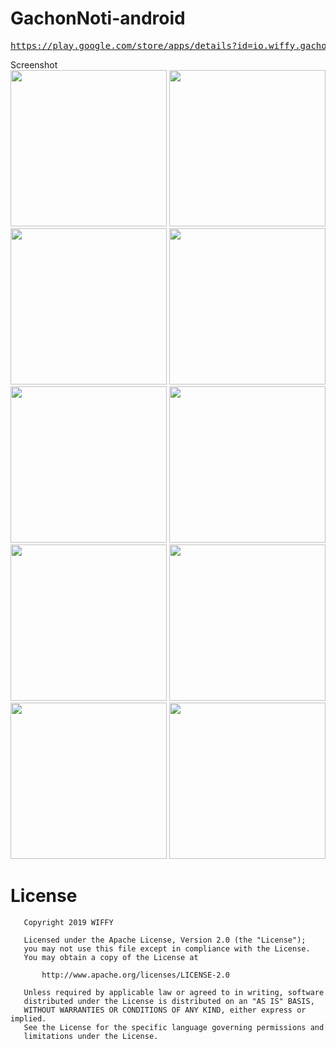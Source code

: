 # GachonNoti-android

<pre><a href="https://play.google.com/store/apps/details?id=io.wiffy.gachonNoti">https://play.google.com/store/apps/details?id=io.wiffy.gachonNoti/</a></pre>

Screenshot
<br>
<img src='https://github.com/wiffy-io/GachonNoti-android/blob/master/resource/screen2/1.png' width='250px'/>
<img src='https://github.com/wiffy-io/GachonNoti-android/blob/master/resource/screen2/3.png' width='250px'/>
<img src='https://github.com/wiffy-io/GachonNoti-android/blob/master/resource/screen2/4.png' width='250px'/>
<img src='https://github.com/wiffy-io/GachonNoti-android/blob/master/resource/screen2/5.png' width='250px'/>
<img src='https://github.com/wiffy-io/GachonNoti-android/blob/master/resource/screen2/6.png' width='250px'/>
<img src='https://github.com/wiffy-io/GachonNoti-android/blob/master/resource/screen2/7.png' width='250px'/>
<img src='https://github.com/wiffy-io/GachonNoti-android/blob/master/resource/screen2/8.png' width='250px'/>
<img src='https://github.com/wiffy-io/GachonNoti-android/blob/master/resource/screen2/9.png' width='250px'/>
<img src='https://github.com/wiffy-io/GachonNoti-android/blob/master/resource/screen2/10.png' width='250px'/>
<img src='https://github.com/wiffy-io/GachonNoti-android/blob/master/resource/screen2/11.png' width='250px'/>


# License

```Gradle
   Copyright 2019 WIFFY

   Licensed under the Apache License, Version 2.0 (the "License");
   you may not use this file except in compliance with the License.
   You may obtain a copy of the License at

       http://www.apache.org/licenses/LICENSE-2.0

   Unless required by applicable law or agreed to in writing, software
   distributed under the License is distributed on an "AS IS" BASIS,
   WITHOUT WARRANTIES OR CONDITIONS OF ANY KIND, either express or implied.
   See the License for the specific language governing permissions and
   limitations under the License.
   ```
